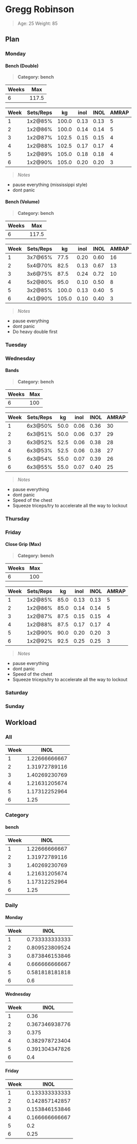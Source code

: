 # Gregg Robinson
>Age: 25 Weight: 85
 
## Plan
### Monday
  
#### Bench (Double)
>__Category: bench__
 
Weeks | Max  
------|------
6     | 117.5
  
Week | Sets/Reps | kg    | inol | INOL | AMRAP
-----|-----------|-------|------|------|------
1    | 1x2@85%   | 100.0 | 0.13 | 0.13 | 5    
2    | 1x2@86%   | 100.0 | 0.14 | 0.14 | 5    
3    | 1x2@87%   | 102.5 | 0.15 | 0.15 | 4    
4    | 1x2@88%   | 102.5 | 0.17 | 0.17 | 4    
5    | 1x2@89%   | 105.0 | 0.18 | 0.18 | 4    
6    | 1x2@90%   | 105.0 | 0.20 | 0.20 | 3    
>_Notes_
 
+ pause everything (mississippi style)  
+ dont panic  
#### Bench (Volume)
>__Category: bench__
 
Weeks | Max  
------|------
6     | 117.5
  
Week | Sets/Reps | kg    | inol | INOL | AMRAP
-----|-----------|-------|------|------|------
1    | 3x7@65%   | 77.5  | 0.20 | 0.60 | 16   
2    | 5x4@70%   | 82.5  | 0.13 | 0.67 | 13   
3    | 3x6@75%   | 87.5  | 0.24 | 0.72 | 10   
4    | 5x2@80%   | 95.0  | 0.10 | 0.50 | 8    
5    | 3x2@85%   | 100.0 | 0.13 | 0.40 | 5    
6    | 4x1@90%   | 105.0 | 0.10 | 0.40 | 3    
>_Notes_
 
+ pause everything  
+ dont panic  
+ Do heavy double first  
### Tuesday
  
### Wednesday
  
#### Bands
>__Category: bench__
 
Weeks | Max
------|----
6     | 100
  
Week | Sets/Reps | kg   | inol | INOL | AMRAP
-----|-----------|------|------|------|------
1    | 6x3@50%   | 50.0 | 0.06 | 0.36 | 30   
2    | 6x3@51%   | 50.0 | 0.06 | 0.37 | 29   
3    | 6x3@52%   | 52.5 | 0.06 | 0.38 | 28   
4    | 6x3@53%   | 52.5 | 0.06 | 0.38 | 27   
5    | 6x3@54%   | 55.0 | 0.07 | 0.39 | 26   
6    | 6x3@55%   | 55.0 | 0.07 | 0.40 | 25   
>_Notes_
 
+ pause everything  
+ dont panic  
+ Speed of the chest  
+ Squeeze triceps/try to accelerate all the way to lockout  
### Thursday
  
### Friday
  
#### Close Grip (Max)
>__Category: bench__
 
Weeks | Max
------|----
6     | 100
  
Week | Sets/Reps | kg   | inol | INOL | AMRAP
-----|-----------|------|------|------|------
1    | 1x2@85%   | 85.0 | 0.13 | 0.13 | 5    
2    | 1x2@86%   | 85.0 | 0.14 | 0.14 | 5    
3    | 1x2@87%   | 87.5 | 0.15 | 0.15 | 4    
4    | 1x2@88%   | 87.5 | 0.17 | 0.17 | 4    
5    | 1x2@90%   | 90.0 | 0.20 | 0.20 | 3    
6    | 1x2@92%   | 92.5 | 0.25 | 0.25 | 3    
>_Notes_
 
+ pause everything  
+ dont panic  
+ Speed of the chest  
+ Squeeze triceps/try to accelerate all the way to lockout  
### Saturday
  
### Sunday
  
## Workload
### All
Week | INOL         
-----|--------------
1    | 1.22666666667
2    | 1.31972789116
3    | 1.40269230769
4    | 1.21631205674
5    | 1.17312252964
6    | 1.25         
  
### Category
#### bench
Week | INOL         
-----|--------------
1    | 1.22666666667
2    | 1.31972789116
3    | 1.40269230769
4    | 1.21631205674
5    | 1.17312252964
6    | 1.25         
  
### Daily
#### Monday
Week | INOL          
-----|---------------
1    | 0.733333333333
2    | 0.809523809524
3    | 0.873846153846
4    | 0.666666666667
5    | 0.581818181818
6    | 0.6           
  
#### Wednesday
Week | INOL          
-----|---------------
1    | 0.36          
2    | 0.367346938776
3    | 0.375         
4    | 0.382978723404
5    | 0.391304347826
6    | 0.4           
  
#### Friday
Week | INOL          
-----|---------------
1    | 0.133333333333
2    | 0.142857142857
3    | 0.153846153846
4    | 0.166666666667
5    | 0.2           
6    | 0.25          
  
